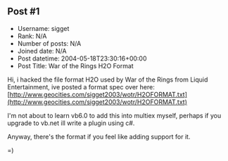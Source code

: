 ## Post #1
- Username: sigget
- Rank: N/A
- Number of posts: N/A
- Joined date: N/A
- Post datetime: 2004-05-18T23:30:16+00:00
- Post Title: War of the Rings H2O Format

Hi, i hacked the file format H2O used by War of the Rings from Liquid Entertainment, ive posted a format spec over here:
[http://www.geocities.com/sigget2003/wotr/H2OFORMAT.txt](http://www.geocities.com/sigget2003/wotr/H2OFORMAT.txt)

I'm not about to learn vb6.0 to add this into multiex myself, perhaps if you upgrade to vb.net ill write a plugin using c#.

Anyway, there's the format if you feel like adding support for it.

=)
